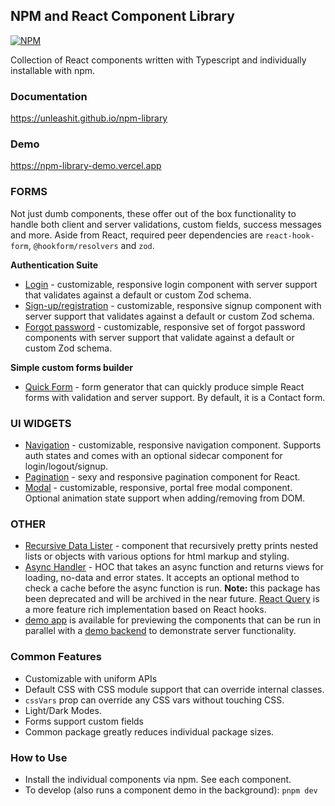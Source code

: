 ## NPM and React Component Library

[![NPM](https://img.shields.io/npm/l/@unleashit/navigation.svg)](https://github.com/unleashit/npm-library/blob/master/LICENSE)

Collection of React components written with Typescript and individually installable with npm.

### Documentation

https://unleashit.github.io/npm-library

### Demo

https://npm-library-demo.vercel.app

### FORMS

Not just dumb components, these offer out of the box functionality to handle both client and server validations, custom fields, success messages and more. Aside from React, required peer dependencies are `react-hook-form`, `@hookform/resolvers` and `zod`.

**Authentication Suite**

- [Login](https://github.com/unleashit/npm-library/tree/master/packages/login) - customizable, responsive login component with server support that validates against a default or custom Zod schema.
- [Sign-up/registration](https://github.com/unleashit/npm-library/tree/master/packages/signup) - customizable, responsive signup component with server support that validates against a default or custom Zod schema.
- [Forgot password](https://github.com/unleashit/npm-library/tree/master/packages/forgotPassword) - customizable, responsive set of forgot password components with server support that validate against a default or custom Zod schema.

**Simple custom forms builder**

- [Quick Form](https://github.com/unleashit/npm-library/tree/master/packages/quickForm) - form generator that can quickly produce simple React forms with validation and server support. By default, it is a Contact form.

### UI WIDGETS

- [Navigation](https://github.com/unleashit/npm-library/tree/master/packages/navigation) - customizable, responsive navigation component. Supports auth states and comes with an optional sidecar component for login/logout/signup.
- [Pagination](https://github.com/unleashit/npm-library/tree/master/packages/pagination) - sexy and responsive pagination component for React.
- [Modal](https://github.com/unleashit/npm-library/tree/master/packages/modal) - customizable, responsive, portal free modal component. Optional animation state support when adding/removing from DOM.

### OTHER

- [Recursive Data Lister](https://github.com/unleashit/npm-library/tree/master/packages/recursiveDataLister) - component that recursively pretty prints nested lists or objects with various options for html markup and styling.
- [Async Handler](https://github.com/unleashit/npm-library/tree/master/packages/asyncHandler) - HOC that takes an async function and returns views for loading, no-data and error states. It accepts an optional method to check a cache before the async function is run. **Note:** this package has been deprecated and will be archived in the near future. [React Query](https://github.com/TanStack/query) is a more feature rich implementation based on React hooks.
- [demo app](https://github.com/unleashit/npm-library/tree/master/demos/frontend) is available for previewing the components that can be run in parallel with a [demo backend](https://github.com/unleashit/npm-library/tree/master/demos/backend) to demonstrate server functionality.

### Common Features

- Customizable with uniform APIs
- Default CSS with CSS module support that can override internal classes.
- `cssVars` prop can override any CSS vars without touching CSS.
- Light/Dark Modes.
- Forms support custom fields
- Common package greatly reduces individual package sizes.

### How to Use

- Install the individual components via npm. See each component.
- To develop (also runs a component demo in the background): `pnpm dev`

[//]: #
[//]: # '### CSS Custom Properties'
[//]: #
[//]: # "For quick and easy theming, all components accept a `cssVars` prop. Assuming you have imported the css using one of the methods in the CSS section below, you can use `cssVars` to override any of the component's css variables. Here's an example:"
[//]: #
[//]: # '```tsx'
[//]: # '// Note: for a proper example of Modal, see the docs.'
[//]: # '// This just shows how to add css property overrides.'
[//]: #
[//]: # 'const cssVars = {'
[//]: # "  lightModeBackgroundColor: '#dddddd',"
[//]: # "  modalYPosition: '3rem', // default is vertically centered in the viewport"
[//]: # '};'
[//]: #
[//]: # '// keys should equal the css custom property name in camel case, minus the unl- prefix'
[//]: #
[//]: # '<Modal isOpen={isOpen} cssVars={cssVars}>'
[//]: # '  Welcome to our website!'
[//]: # '</Modal>;'
[//]: # '```'
[//]: #
[//]: # '> If you are using Typescript, Intellisense can give you the list of possible variables. Without TS, you find them by inspecting the parent element in browser dev tools.'
[//]: #
[//]: # '### Dark Mode'
[//]: #
[//]: # 'All components except recursive-data-lister and async-handler support dark mode. However, `prefers-color-scheme` is not queried so it is up to you to manually set the `darkMode` (boolean) prop. This is to give you the flexibility to integrate it with for example a light/dark switch, or however else you like.'
[//]: #
[//]: # "> css custom properties each have light and dark mode versions. Don't forget to style both when overriding."
[//]: #
[//]: # '### CSS'
[//]: #
[//]: # 'By default, all components come with basic css styling in two formats: standard (BEM namespaced) and a CSS Module friendly version.'
[//]: #
[//]: # "To use the standard version, import it like `import @unleashit/[package-name]/dist/[component-name].css` (see each component's readme for exact path). Alternatively you can copy it into your project if your build process doesn't support importing css."
[//]: #
[//]: # 'Or if you are using CSS Modules, all of the UI components accept an optional `cssModule` prop where you can pass in either the provided or a custom CSS module. The provided version can be imported like `import css from @unleashit/[package-name]/dist/[component-name].module.css` (the `*.module.css` convention allows for automatic CSS Module support in most React frameworks).'
[//]: #
[//]: # "Using the `cssModule` prop and your own modules, you can target any of the component's internal classnames as long as you name the styles correctly. To find the right names, check out the component's `*.module.css` (keeping in mind that sometimes not all possible targets are utilized) or the source code. Another option is to simply look at the markup in dev tools and translate the default BEM classnames like `unl-[component-name]__[style-name-with-dashes]` to `[styleNameCamelCase]` in your module."
[//]: #
[//]: # 'You could also easily use the default styles as a base, then override only certain styles like:'
[//]: #
[//]: # '```tsx'
[//]: # "import defaultCSS from '@unleashit/login/dist/login.module.css';"
[//]: # "import overrides from './styles/login-overrides.module.css';"
[//]: #
[//]: # 'const cssModule = {'
[//]: # '  ...defaultCSS,'
[//]: # '  ...overrides,'
[//]: # '};'
[//]: #
[//]: # 'const MyLogin = () => <Login handler={/* ... */} cssModule={cssModule} />;'
[//]: # '```'
[//]: #
[//]: # 'Each component that uses CSS will output BEM class names by default. If a `cssModule` prop is passed in with matching classes, a hashed style class name will output for each match while non-provided class names will remain BEM.'
[//]: #
[//]: # '#### Tailwind or CSS-in-JS'
[//]: #
[//]: # 'If you are using either of these abominations in a web application you should repent. But if you insist on adding technical debt and spaghetti to your project, you should still be able to make use of the `cssModule` prop if your library works with classes (e.g. Aphrodite or Tailwind). In that case, the key would be the camel cased class to target and the value would be a standard className string.'
